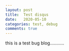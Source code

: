 ```yaml
---
layout: post
title:  Test disqus
date:   2020-05-10
categories: test, debug
comments: true
---
```


this is a test bug blog...........